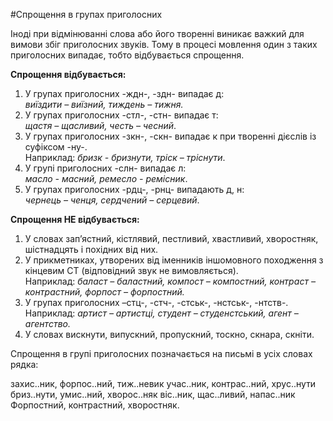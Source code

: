 #Спрощення в групах приголосних

Iнодi при вiдмiнюваннi слова або його твореннi виникає важкий для вимови збiг приголосних звукiв. Тому в процесi мовлення один з таких приголосних випадає, тобто вiдбувається спрощення.


<b>Спрощення вiдбувається:</b>

1. У групах приголосних <span class="p1">-ждн-</span>, <span class="p1">-здн-</span> випадає <span class="p1">д</span>:<br><i>виїздити – виїзний, тиждень – тижня.</i>
2. У групах приголосних <span class="p1">-стл-</span>, <span class="p1">-стн-</span> випадає <span class="p1">т</span>:<br><i>щастя – щасливий, честь – чесний</i>.
3. У групах приголосних <span class="p1">-зкн-</span>, <span class="p1">-скн-</span> випадає <span class="p1">к</span> при твореннi дiєслiв iз суфiксом <span class="p1">-ну-</span>.<br>Наприклад: <i>бризк - бризнути, трiск – трiснути</i>.
4. У групi приголосних <span class="p1">-слн-</span> випадає <span class="p1">л</span>:<br><i>масло - масний, ремесло - ремiсник</i>.
5. У групах приголосних <span class="p1">-рдц-</span>, <span class="p1">-рнц-</span> випадають <span class="p1">д</span>, <span class="p1">н</span>:<br><i>чернець – ченця, сердчений – серцевий</i>.


<b>Спрощення НЕ вiдбувається:</b>
1. У словах зап’я<span class="p1">стн</span>ий, кi<span class="p1">стл</span>явий, пе<span class="p1">стл</span>ивий, хва<span class="p1">стл</span>ивий, хворо<span class="p1">стн</span>як, шi<span class="p1">стн</span>адцять i похiдних вiд них.
2. У прикметниках, утворених вiд iменникiв iншомовного походження з кiнцевим <span class="p1">СТ</span> (вiдповiдний звук не вимовляється).<br>Наприклад: <i>баласт – баластний, компост – компостний, контраст – контрастний, форпост – форпостний.</i>
3. У групах приголосних <span class="p1">–стц-</span>, <span class="p1">-стч-</span>, <span class="p1">-стськ-</span>, <span class="p1">-нстськ-</span>, <span class="p1">-нтств-</span>.<br>Наприклад: <i>артист – артистцi, студент – студенстський, агент – агентство.</i>
4. У словах ви<span class="p1">скн</span>ути, випу<span class="p1">скн</span>ий, пропу<span class="p1">скн</span>ий, то<span class="p1">скн</span>о, <span class="p1">скн</span>ара, <span class="p1">скн</span>iти.



<quiz> 
    <question>
       <p>Спрощення в групі приголосних позначається на письмі в усіх словах рядка:</p>
           <answer> захис..ник, форпос..ний, тиж..невик</answer>
           <answer> учас..ник, контрас..ний, хрус..нути </answer>
           <answer> бриз..нути, умис..ний, хворос..няк</answer>
           <answer correct> віс..ник, щас..ливий, напас..ник</answer>
      <explanation>
Форпо<span class="p1">стн</span>ий, контра<span class="p1">стн</span>ий, хворо<span class="p1">стн</span>як.
</explanation>
    </question>
</quiz> 

